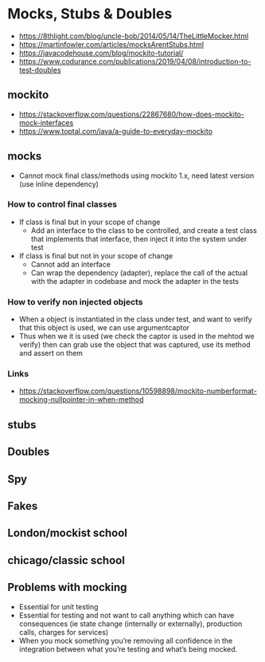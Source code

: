 # Mocks, Stubs & Doubles

- https://8thlight.com/blog/uncle-bob/2014/05/14/TheLittleMocker.html
- https://martinfowler.com/articles/mocksArentStubs.html
- https://javacodehouse.com/blog/mockito-tutorial/
- https://www.codurance.com/publications/2019/04/08/introduction-to-test-doubles

## mockito

- https://stackoverflow.com/questions/22867680/how-does-mockito-mock-interfaces
- https://www.toptal.com/java/a-guide-to-everyday-mockito

## mocks

- Cannot mock final class/methods using mockito 1.x, need latest version (use inline dependency)

### How to control final classes

- If class is final but in your scope of change
  - Add an interface to the class to be controlled, and create a test class that implements that interface, then inject it into the system under test
- If class is final but not in your scope of change
  - Cannot add an interface
  - Can wrap the dependency (adapter), replace the call of the actual with the adapter in codebase and mock the adapter in the tests

### How to verify non injected objects

- When a object is instantiated in the class under test, and want to verify that this object is used, we can use argumentcaptor
- Thus when we it is used (we check the captor is used in the mehtod we verify) then can grab use the object that was captured, use its method and assert on them

### Links
- https://stackoverflow.com/questions/10598898/mockito-numberformat-mocking-nullpointer-in-when-method


## stubs
## Doubles
## Spy
## Fakes
## London/mockist school
## chicago/classic school


## Problems with mocking

- Essential for unit testing
- Essential for testing and not want to call anything which can have consequences (ie state change (internally or externally), production calls, charges for services)
- When you mock something you’re removing all confidence in the integration between what you’re testing and what’s being mocked.
